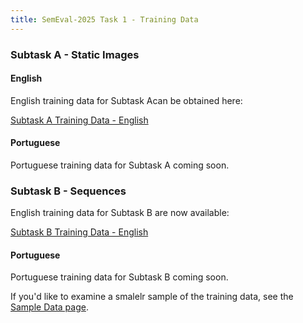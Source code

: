 ```yaml
---
title: SemEval-2025 Task 1 - Training Data
---
```



### Subtask A - Static Images

#### English

English training data for Subtask Acan be obtained here:

[Subtask A Training Data - English](https://drive.google.com/file/d/1D5zcLxejMpYMZUD63Ljd8LhV18MycJPY/view?usp=drive_link)

#### Portuguese

Portuguese training data for Subtask A coming soon.


### Subtask B - Sequences

English training data for Subtask B are now available:

[Subtask B Training Data - English](https://drive.google.com/file/d/1SL_1ARAyyWRCq3a0Fq8qhWj8EJwpPY4k/view?usp=sharing)

#### Portuguese

Portuguese training data for Subtask B coming soon.




If you'd like to examine a smalelr sample of the training data, see the [Sample Data page](/data/sample/sample_data.md).

